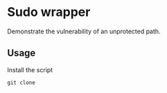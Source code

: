 # Sudo wrapper
Demonstrate the vulnerability of an unprotected path.

## Usage
Install the script
```
git clone 